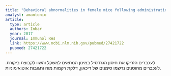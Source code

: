 ```yaml
---
title: "Behavioral abnormalities in female mice following administration of aluminum adjuvants and the human papillomavirus (HPV) vaccine Gardasil"
analyst: amantonio
article:
  type: article
  authors: Inbar
  year: 2017
  journal: Immunol Res
  link: https://www.ncbi.nlm.nih.gov/pubmed/27421722
  pubmed: 27421722
---
```


לעכברים הזריקו את חיסון הגרדסיל במינון המתאים למשקל והשוו לקבוצת ביקורת. לעכברים מחוסנים נרשמו סימנים של דיכאון, דלקת רקמות מוח ותגובות אוטואימוניות.
